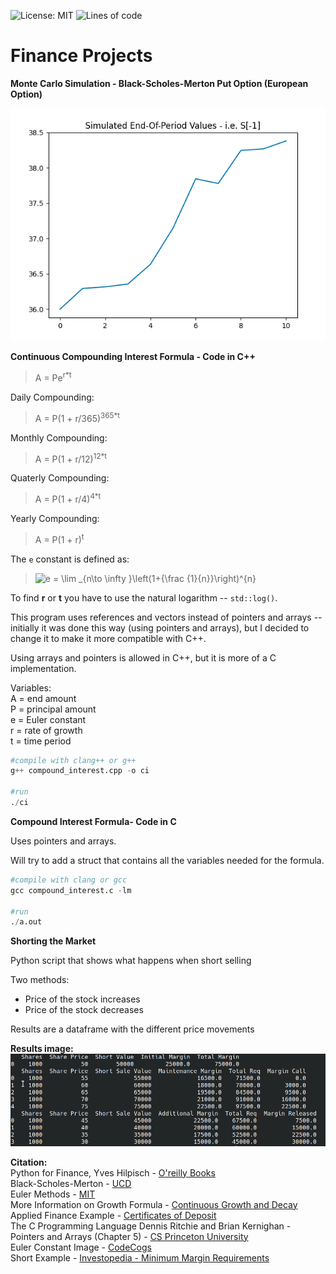 ![License: MIT](https://img.shields.io/badge/License-MIT-blue.svg) ![Lines of code](https://img.shields.io/tokei/lines/github/arcelioeperez/Finance-Projects)  

# Finance Projects    

**Monte Carlo Simulation - Black-Scholes-Merton Put Option (European Option)**        

![image](MonteCarlo/monte_carlo_plot.png)  


**Continuous Compounding Interest Formula - Code in C++**    

> A = Pe<sup>r\*t</sup>    

Daily Compounding:    
> A = P(1 + r/365)<sup>365\*t</sup>  

Monthly Compounding:    
> A = P(1 + r/12)<sup>12\*t</sup>  

Quaterly Compounding:    
> A = P(1 + r/4)<sup>4\*t</sup>  

Yearly Compounding:  
> A = P(1 + r)<sup>t</sup>  

The `e` constant is defined as:  
> <img src="https://latex.codecogs.com/gif.latex?e&space;=&space;\lim&space;_{n\to&space;\infty&space;}\left(1&plus;{\frac&space;{1}{n}}\right)^{n}"  title="e = \lim _{n\to \infty }\left(1+{\frac {1}{n}}\right)^{n}" media="(prefers-color-scheme: dark)" />  

To find **r** or **t** you have to use the natural logarithm -- `std::log()`.  

This program uses references and vectors instead of pointers and arrays --
initially it was done this way (using pointers and arrays), but I decided to change it to make it more
compatible with C++.  

Using arrays and pointers is allowed in C++, but it is more of
a C implementation.  

Variables:     
A = end amount    
P = principal amount    
e = Euler constant   
r = rate of growth   
t = time period    

```python
#compile with clang++ or g++
g++ compound_interest.cpp -o ci

#run 
./ci 
```  

**Compound Interest Formula- Code in C**   

Uses pointers and arrays.  

Will try to add a struct that contains all the variables needed for the
formula.  

```python 
#compile with clang or gcc
gcc compound_interest.c -lm 

#run 
./a.out
``` 

**Shorting the Market**  

Python script that shows what happens when short selling  

Two methods:  
- Price of the stock increases  
- Price of the stock decreases  

Results are a dataframe with the different price movements  

**Results image:**     
![image](/Markets/short.png)  
 
**Citation:**   
Python for Finance, Yves Hilpisch - [O'reilly Books]( https://learning.oreilly.com/library/view/python-for-finance/9781491945360/)  
Black-Scholes-Merton - [UCD](https://maths.ucd.ie/courses/mst3024/section4-3.pdf)  
Euler Methods - [MIT](https://web.mit.edu/10.001/Web/Course_Notes/Differential_Equations_Notes/node3.html)     
More Information on Growth Formula - [Continuous Growth and Decay](http://www.math.kent.edu/~mathweb/ebooks/10024/ch2_4.htm)  
Applied Finance Example - [Certificates of Deposit](http://www.terpconnect.umd.edu/~ykovache/Teaching/Math120S20/Lecture%205.2.pdf)  
The C Programming Language Dennis Ritchie and Brian Kernighan - Pointers and Arrays (Chapter 5) - [CS Princeton University](https://www.cs.princeton.edu/~bwk/cbook.html)  
Euler Constant Image - [CodeCogs](https://codecogs.com/latex/eqneditor.php)       
Short Example - [Investopedia - Minimum Margin Requirements](https://www.investopedia.com/ask/answers/05/shortmarginrequirements.asp)  
